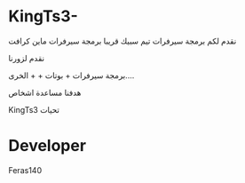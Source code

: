 # KingTs3-
 نقدم لكم برمجة سيرفرات تيم سبيك    قريبا برمجة سيرفرات ماين كرافت

نقدم لزورنا

برمجة سيرفرات  + بوتات + + الخرى....

هدفنا مساعدة اشخاص


KingTs3 تحيات

# Developer

Feras140
